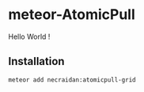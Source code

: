 # meteor-AtomicPull
Hello World !

## Installation

```bash
meteor add necraidan:atomicpull-grid
```

